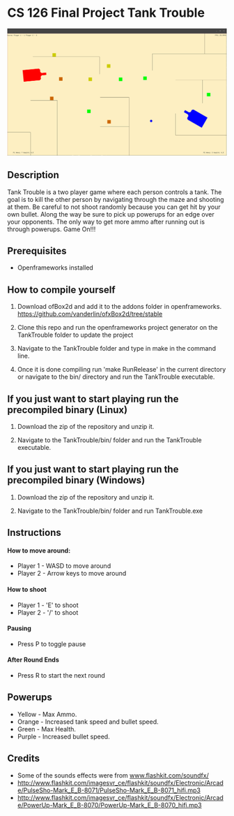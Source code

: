 # CS 126 Final Project Tank Trouble

![Image of TankTrouble](TankTrouble/bin/data/tanktrouble.png)

## Description

Tank Trouble is a two player game where each person controls a tank. The goal is to kill the other person by navigating through the maze and shooting at them. Be careful to not shoot randomly because you can get hit by your own bullet. Along the way be sure to pick up powerups for an edge over your opponents. The only way to get more ammo after running out is through powerups. Game On!!!

## Prerequisites

* Openframeworks installed

## How to compile yourself

1. Download ofBox2d and add it to the addons folder in openframeworks.
https://github.com/vanderlin/ofxBox2d/tree/stable

2. Clone this repo and run the openframeworks project generator on the TankTrouble folder to update the project

3. Navigate to the TankTrouble folder and type in make in the command line.

4. Once it is done compiling run 'make RunRelease' in the current directory or navigate to the bin/ directory and run the TankTrouble executable.

## If you just want to start playing run the precompiled binary (Linux)

1. Download the zip of the repository and unzip it.

2. Navigate to the TankTrouble/bin/ folder and run the TankTrouble executable.

## If you just want to start playing run the precompiled binary (Windows)

1. Download the zip of the repository and unzip it.

2. Navigate to the TankTrouble/bin/ folder and run TankTrouble.exe


## Instructions

#### How to move around:

* Player 1 - WASD to move around
* Player 2 - Arrow keys to move around

#### How to shoot

* Player 1 - 'E' to shoot
* Player 2 - '/' to shoot

#### Pausing

* Press P to toggle pause

#### After Round Ends

* Press R to start the next round

## Powerups

* Yellow - Max Ammo.
* Orange - Increased tank speed and bullet speed.
* Green - Max Health.
* Purple - Increased bullet speed.

## Credits

* Some of the sounds effects were from www.flashkit.com/soundfx/
* http://www.flashkit.com/imagesvr_ce/flashkit/soundfx/Electronic/Arcade/PulseSho-Mark_E_B-8071/PulseSho-Mark_E_B-8071_hifi.mp3
* http://www.flashkit.com/imagesvr_ce/flashkit/soundfx/Electronic/Arcade/PowerUp-Mark_E_B-8070/PowerUp-Mark_E_B-8070_hifi.mp3